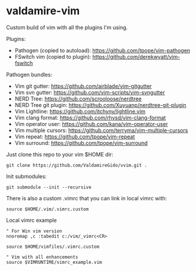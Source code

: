 # valdamire-vim
Custom build of vim with all the plugins I'm using. 

Plugins:
- Pathogen (copied to autoload): https://github.com/tpope/vim-pathogen
- FSwitch vim (copied to plugin): https://github.com/derekwyatt/vim-fswitch

Pathogen bundles: 
- Vim git gutter: https://github.com/airblade/vim-gitgutter
- Vim svn gutter: https://github.com/vim-scripts/vim-svngutter
- NERD Tree: https://github.com/scrooloose/nerdtree
- NERD Tree git plugin: https://github.com/Xuyuanp/nerdtree-git-plugin
- Vim Lightline: https://github.com/itchyny/lightline.vim
- Vim clang format: https://github.com/rhysd/vim-clang-format
- Vim operator user: https://github.com/kana/vim-operator-user
- Vim multiple cursors: https://github.com/terryma/vim-multiple-cursors
- Vim repeat: https://github.com/tpope/vim-repeat
- Vim surround: https://github.com/tpope/vim-surround

Just clone this repo to your vim $HOME dir:

```git clone https://github.com/ValdamireGido/vvim.git .```

Init submodules:

```git submodule --init --recursive```

There is also a custom .vimrc that you can link in local vimrc with:

```source $HOME/.vim/.vimrc.custom```

Local vimrc example
```
" For Win vim version
nnoremap ,c :tabedit c:/vim/_vimrc<CR>

source $HOME/vimfiles/.vimrc.custom

" Vim with all enhancements
source $VIMRUNTIME/vimrc_example.vim
```
